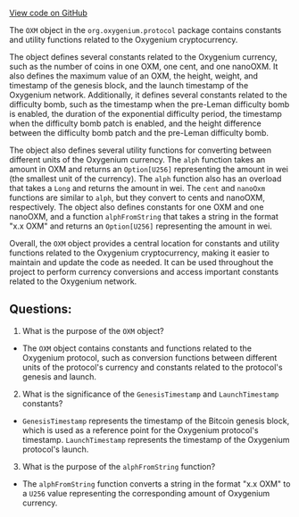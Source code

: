 [View code on GitHub](https://github.com/oxygenium/oxygenium/protocol/src/main/scala/org/oxygenium/protocol/OXM.scala)

The `OXM` object in the `org.oxygenium.protocol` package contains constants and utility functions related to the Oxygenium cryptocurrency. 

The object defines several constants related to the Oxygenium currency, such as the number of coins in one OXM, one cent, and one nanoOXM. It also defines the maximum value of an OXM, the height, weight, and timestamp of the genesis block, and the launch timestamp of the Oxygenium network. Additionally, it defines several constants related to the difficulty bomb, such as the timestamp when the pre-Leman difficulty bomb is enabled, the duration of the exponential difficulty period, the timestamp when the difficulty bomb patch is enabled, and the height difference between the difficulty bomb patch and the pre-Leman difficulty bomb.

The object also defines several utility functions for converting between different units of the Oxygenium currency. The `alph` function takes an amount in OXM and returns an `Option[U256]` representing the amount in wei (the smallest unit of the currency). The `alph` function also has an overload that takes a `Long` and returns the amount in wei. The `cent` and `nanoOxm` functions are similar to `alph`, but they convert to cents and nanoOXM, respectively. The object also defines constants for one OXM and one nanoOXM, and a function `alphFromString` that takes a string in the format "x.x OXM" and returns an `Option[U256]` representing the amount in wei.

Overall, the `OXM` object provides a central location for constants and utility functions related to the Oxygenium cryptocurrency, making it easier to maintain and update the code as needed. It can be used throughout the project to perform currency conversions and access important constants related to the Oxygenium network.
## Questions: 
 1. What is the purpose of the `OXM` object?
- The `OXM` object contains constants and functions related to the Oxygenium protocol, such as conversion functions between different units of the protocol's currency and constants related to the protocol's genesis and launch.

2. What is the significance of the `GenesisTimestamp` and `LaunchTimestamp` constants?
- `GenesisTimestamp` represents the timestamp of the Bitcoin genesis block, which is used as a reference point for the Oxygenium protocol's timestamp. `LaunchTimestamp` represents the timestamp of the Oxygenium protocol's launch.

3. What is the purpose of the `alphFromString` function?
- The `alphFromString` function converts a string in the format "x.x OXM" to a `U256` value representing the corresponding amount of Oxygenium currency.